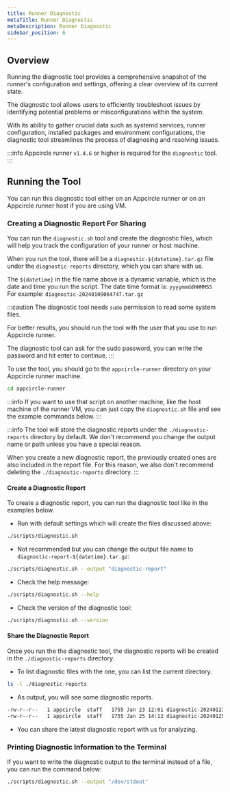 ```yaml
---
title: Runner Diagnostic
metaTitle: Runner Diagnostic
metaDescription: Runner Diagnostic
sidebar_position: 6
---
```


## Overview

Running the diagnostic tool provides a comprehensive snapshot of the runner's configuration and settings, offering a clear overview of its current state.

The diagnostic tool allows users to efficiently troubleshoot issues by identifying potential problems or misconfigurations within the system.

With its ability to gather crucial data such as systemd services, runner configuration, installed packages and environment configurations, the diagnostic tool streamlines the process of diagnosing and resolving issues.

:::info
Appcircle runner `v1.4.6` or higher is required for the `diagnostic` tool.
:::

## Running the Tool

You can run this diagnostic tool either on an Appcircle runner or on an Appcircle runner host if you are using VM.

### Creating a Diagnostic Report For Sharing

You can run the `diagnostic.sh` tool and create the diagnostic files, which will help you track the configuration of your runner or host machine.

When you run the tool, there will be a `diagnostic-${datetime}.tar.gz` file under the `diagnostic-reports` directory, which you can share with us.

The `${datetime}` in the file name above is a dynamic variable, which is the date and time you run the script. The date time format is: `yyyymmddHHMMSS` For example: `diagnostic-20240109064747.tar.gz`

:::caution
The diagnostic tool needs `sudo` permission to read some system files.

For better results, you should run the tool with the user that you use to run Appcircle runner.

The diagnostic tool can ask for the sudo password, you can write the password and hit enter to continue.
:::

To use the tool, you should go to the `appcircle-runner` directory on your Appcircle runner machine.

```bash
cd appcircle-runner
```

:::info
If you want to use that script on another machine, like the host machine of the runner VM, you can just copy the `diagnostic.sh` file and see the example commands below.
:::

:::info
The tool will store the diagnostic reports under the `./diagnostic-reports` directory by default. We don't recommend you change the output name or path unless you have a special reason.

When you create a new diagnostic report, the previously created ones are also included in the report file. For this reason, we also don't recommend deleting the `./diagnostic-reports` directory.
:::

#### Create a Diagnostic Report

To create a diagnostic report, you can run the diagnostic tool like in the examples below.

- Run with default settings which will create the files discussed above:

```bash
./scripts/diagnostic.sh
```

- Not recommended but you can change the output file name to `diagnostic-report-${datetime}.tar.gz`:

```bash
./scripts/diagnostic.sh --output "diagnostic-report"
```

- Check the help message:

```bash
./scripts/diagnostic.sh --help
```

- Check the version of the diagnostic tool:

```bash
./scripts/diagnostic.sh --version
```

#### Share the Diagnostic Report

Once you run the the diagnostic tool, the diagnostic reports will be created in the `./diagnostic-reports` directory.

- To list diagnostic files with the one, you can list the current directory.

```bash
ls -l ./diagnostic-reports
```

- As output, you will see some diagnostic reports.

```bash
-rw-r--r--   1 appcircle  staff   1755 Jan 23 12:01 diagnostic-20240123120153.tar.gz
-rw-r--r--   1 appcircle  staff   1755 Jan 25 14:12 diagnostic-20240125141220.tar.gz
```

- You can share the latest diagnostic report with us for analyzing.

### Printing Diagnostic Information to the Terminal

If you want to write the diagnostic output to the terminal instead of a file, you can run the command below:

```bash
./scripts/diagnostic.sh --output "/dev/stdout"
```
